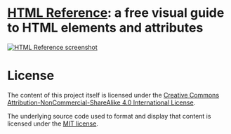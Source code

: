 # [HTML Reference](https://htmlreference.io): a free visual guide to HTML elements and attributes

[![HTML Reference screenshot](https://raw.github.com/jgthms/html-tags/master/images/html-tags-share.png)](https://htmlreference.io)

# License

The content of this project itself is licensed under the [Creative Commons Attribution-NonCommercial-ShareAlike 4.0 International License](https://creativecommons.org/licenses/by-nc-sa/4.0/).

The underlying source code used to format and display that content is licensed under the [MIT license](https://opensource.org/licenses/mit-license.php).
